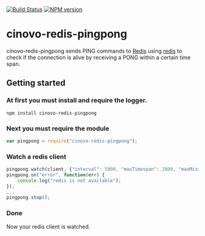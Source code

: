 [![Build Status](https://secure.travis-ci.org/cinovo/node-redis-pingpong.png)](http://travis-ci.org/cinovo/node-redis-pingpong)
[![NPM version](https://badge.fury.io/js/cinovo-redis-pingpong.png)](http://badge.fury.io/js/cinovo-redis-pingpong)

# cinovo-redis-pingpong

cinovo-redis-pingpong sends PING commands to [Redis](http://redis.io) using [redis](https://npmjs.org/package/redis) to check if the connection is alive by receiving a PONG within a certain time span.

## Getting started

### At first you must install and require the logger.

    npm install cinovo-redis-pingpong

### Next you must require the module

`````javascript
var pingpong = require("cinovo-redis-pingpong");
`````

### Watch a redis client

`````javascript
pingpong.watch(client, {"interval": 5000, "maxTimespan": 2000, "maxMissesBeforeError": 5});
pingpong.on("error", function(err) {
	console.log("redis is not available");
});
...
pingpong.stop();
`````

### Done

Now your redis client is watched.
